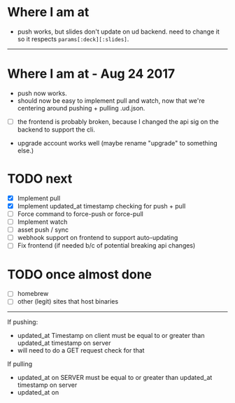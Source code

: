 # Where I am at

* push works, but slides don't update on ud backend.  need to change it so it respects `params[:deck][:slides]`.

---

# Where I am at - Aug 24 2017

* push now works.
* should now be easy to implement pull and watch, now that we're centering around pushing + pulling .ud.json.
* [ ] the frontend is probably broken, because I changed the api sig on the backend to support the cli.
* upgrade account works well (maybe rename "upgrade" to something else.)

# TODO next

* [x] Implement pull
* [x] Implement updated_at timestamp checking for push + pull
* [ ] Force command to force-push or force-pull
* [ ] Implement watch
* [ ] asset push / sync
* [ ] webhook support on frontend to support auto-updating
* [ ] Fix frontend (if needed b/c of potential breaking api changes)

# TODO once almost done

* [ ] homebrew
* [ ] other (legit) sites that host binaries

---

If pushing:

* updated_at Timestamp on client must be equal to or greater than updated_at timestamp on server
* will need to do a GET request check for that

If pulling

* updated_at on SERVER must be equal to or greater than updated_at timestamp on server
* updated_at on
